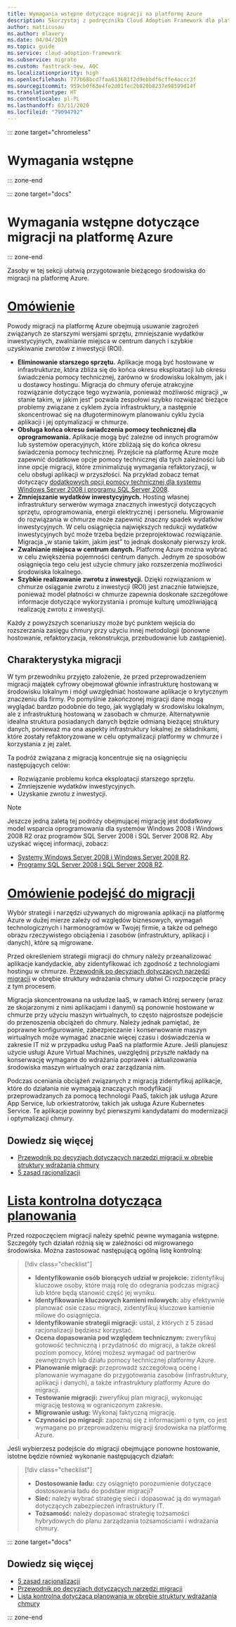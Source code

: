```yaml
---
title: Wymagania wstępne dotyczące migracji na platformę Azure
description: Skorzystaj z podręcznika Cloud Adoption Framework dla platformy Azure, aby uzyskać informacje na temat przygotowania się do migracji na platformę Azure i wymagań wstępnych potrzebnych dla pomyślnego projektu migracji.
author: matticusau
ms.author: mlavery
ms.date: 04/04/2019
ms.topic: guide
ms.service: cloud-adoption-framework
ms.subservice: migrate
ms.custom: fasttrack-new, AQC
ms.localizationpriority: high
ms.openlocfilehash: 777b68bcd7faa613681f2d9ebbdf6cffe4accc3f
ms.sourcegitcommit: 959cb0f63e4fe2d01fec2b820b8237e98599d14f
ms.translationtype: HT
ms.contentlocale: pl-PL
ms.lasthandoff: 03/11/2020
ms.locfileid: "79094792"
---
```

::: zone target="chromeless"

# <a name="prerequisites"></a>Wymagania wstępne

::: zone-end

::: zone target="docs"

# <a name="prerequisites-for-migrating-to-azure"></a>Wymagania wstępne dotyczące migracji na platformę Azure

::: zone-end

Zasoby w tej sekcji ułatwią przygotowanie bieżącego środowiska do migracji na platformę Azure.

# <a name="overview"></a>[Omówienie](#tab/Overview)

Powody migracji na platformę Azure obejmują usuwanie zagrożeń związanych ze starszymi wersjami sprzętu, zmniejszanie wydatków inwestycyjnych, zwalnianie miejsca w centrum danych i szybkie uzyskiwanie zwrotów z inwestycji (ROI).

- **Eliminowanie starszego sprzętu.** Aplikacje mogą być hostowane w infrastrukturze, która zbliża się do końca okresu eksploatacji lub okresu świadczenia pomocy technicznej, zarówno w środowisku lokalnym, jak i u dostawcy hostingu. Migracja do chmury oferuje atrakcyjne rozwiązanie dotyczące tego wyzwania, ponieważ możliwość migracji „w stanie takim, w jakim jest” pozwala zespołowi szybko rozwiązać bieżące problemy związane z cyklem życia infrastruktury, a następnie skoncentrować się na długoterminowym planowaniu cyklu życia aplikacji i jej optymalizacji w chmurze.
- **Obsługa końca okresu świadczenia pomocy technicznej dla oprogramowania.** Aplikacje mogą być zależne od innych programów lub systemów operacyjnych, które zbliżają się do końca okresu świadczenia pomocy technicznej. Przejście na platformę Azure może zapewnić dodatkowe opcje pomocy technicznej dla tych zależności lub inne opcje migracji, które zminimalizują wymagania refaktoryzacji, w celu obsługi aplikacji w przyszłości. Na przykład zobacz temat dotyczący [dodatkowych opcji pomocy technicznej dla systemu Windows Server 2008 i programu SQL Server 2008](https://azure.microsoft.com/blog/announcing-new-options-for-sql-server-2008-and-windows-server-2008-end-of-support).
- **Zmniejszanie wydatków inwestycyjnych.** Hosting własnej infrastruktury serwerów wymaga znacznych inwestycji dotyczących sprzętu, oprogramowania, energii elektrycznej i personelu. Migrowanie do rozwiązania w chmurze może zapewnić znaczny spadek wydatków inwestycyjnych. W celu osiągnięcia największych redukcji wydatków inwestycyjnych być może trzeba będzie przeprojektować rozwiązanie. Migracja „w stanie takim, jakim jest” to jednak doskonały pierwszy krok.
- **Zwalnianie miejsca w centrum danych.** Platformę Azure można wybrać w celu zwiększenia pojemności centrum danych. Jednym ze sposobów osiągnięcia tego celu jest użycie chmury jako rozszerzenia możliwości środowiska lokalnego.
- **Szybkie realizowanie zwrotu z inwestycji.** Dzięki rozwiązaniom w chmurze osiąganie zwrotu z inwestycji (ROI) jest znacznie łatwiejsze, ponieważ model płatności w chmurze zapewnia doskonałe szczegółowe informacje dotyczące wykorzystania i promuje kulturę umożliwiającą realizację zwrotu z inwestycji.

Każdy z powyższych scenariuszy może być punktem wejścia do rozszerzania zasięgu chmury przy użyciu innej metodologii (ponowne hostowanie, refaktoryzacja, rekonstrukcja, przebudowanie lub zastąpienie).

## <a name="migration-characteristics"></a>Charakterystyka migracji

W tym przewodniku przyjęto założenie, że przed przeprowadzeniem migracji majątek cyfrowy obejmował głównie infrastrukturę hostowaną w środowisku lokalnym i mógł uwzględniać hostowane aplikacje o krytycznym znaczeniu dla firmy. Po pomyślnie zakończonej migracji dane mogą wyglądać bardzo podobnie do tego, jak wyglądały w środowisku lokalnym, ale z infrastrukturą hostowaną w zasobach w chmurze. Alternatywnie idealna struktura posiadanych danych będzie odmianą bieżącej struktury danych, ponieważ ma ona aspekty infrastruktury lokalnej ze składnikami, które zostały refaktoryzowane w celu optymalizacji platformy w chmurze i korzystania z jej zalet.

Ta podróż związana z migracją koncentruje się na osiągnięciu następujących celów:

- Rozwiązanie problemu końca eksploatacji starszego sprzętu.
- Zmniejszenie wydatków inwestycyjnych.
- Uzyskanie zwrotu z inwestycji.

> [!NOTE]
> Jeszcze jedną zaletą tej podróży obejmującej migrację jest dodatkowy model wsparcia oprogramowania dla systemów Windows 2008 i Windows 2008 R2 oraz programów SQL Server 2008 i SQL Server 2008 R2. Aby uzyskać więcej informacji, zobacz:
>
> - [Systemy Windows Server 2008 i Windows Server 2008 R2](https://www.microsoft.com/cloud-platform/windows-server-2008).
> - [Programy SQL Server 2008 i SQL Server 2008 R2](https://www.microsoft.com/sql-server/sql-server-2008).

# <a name="understand-migration-approaches"></a>[Omówienie podejść do migracji](#tab/Approach)

Wybór strategii i narzędzi używanych do migrowania aplikacji na platformę Azure w dużej mierze zależy od względów biznesowych, wymagań technologicznych i harmonogramów w Twojej firmie, a także od pełnego obrazu rzeczywistego obciążenia i zasobów (infrastruktury, aplikacji i danych), które są migrowane.

Przed określeniem strategii migracji do chmury należy przeanalizować aplikacje kandydackie, aby zidentyfikować ich zgodność z technologiami hostingu w chmurze. [Przewodnik po decyzjach dotyczących narzędzi migracji](../../decision-guides/migrate-decision-guide/index.md) w obrębie struktury wdrażania chmury ułatwi Ci rozpoczęcie pracy z tym procesem.

Migracja skoncentrowana na usłudze IaaS, w ramach której serwery (wraz ze skojarzonymi z nimi aplikacjami i danymi) są ponownie hostowane w chmurze przy użyciu maszyn wirtualnych, to często najprostsze podejście do przenoszenia obciążeń do chmury. Należy jednak pamiętać, że poprawne konfigurowanie, zabezpieczanie i konserwowanie maszyn wirtualnych może wymagać znacznie więcej czasu i doświadczenia w zakresie IT niż w przypadku usług PaaS na platformie Azure. Jeśli planujesz użycie usługi Azure Virtual Machines, uwzględnij przyszłe nakłady na konserwację wymagane do wdrażania poprawek i aktualizowania środowiska maszyn wirtualnych oraz zarządzania nim.

Podczas oceniania obciążeń związanych z migracją zidentyfikuj aplikacje, które do działania nie wymagają znaczących modyfikacji przeprowadzanych za pomocą technologii PaaS, takich jak usługa Azure App Service, lub orkiestratorów, takich jak usługa Azure Kubernetes Service. Te aplikacje powinny być pierwszymi kandydatami do modernizacji i optymalizacji chmury.

## <a name="learn-more"></a>Dowiedz się więcej

- [Przewodnik po decyzjach dotyczących narzędzi migracji w obrębie struktury wdrażania chmury](../../decision-guides/migrate-decision-guide/index.md)
- [5 zasad racjonalizacji](../../digital-estate/5-rs-of-rationalization.md)

# <a name="planning-checklist"></a>[Lista kontrolna dotycząca planowania](#tab/Checklist)

Przed rozpoczęciem migracji należy spełnić pewne wymagania wstępne. Szczegóły tych działań różnią się w zależności od migrowanego środowiska. Można zastosować następującą ogólną listę kontrolną:

> [!div class="checklist"]
>
> - **Identyfikowanie osób biorących udział w projekcie:** zidentyfikuj kluczowe osoby, które mają rolę do odegrania podczas migracji lub które będą stanowić część jej wyniku.
> - **Identyfikowanie kluczowych kamieni milowych:** aby efektywnie planować osie czasu migracji, zidentyfikuj kluczowe kamienie milowe do osiągnięcia.
> - **Identyfikowanie strategii migracji:** ustal, z których z 5 zasad racjonalizacji będziesz korzystać.
> - **Ocena dopasowania pod względem technicznym:** zweryfikuj gotowość techniczną i przydatność do migracji, a także określ poziom pomocy, której możesz wymagać od partnerów zewnętrznych lub działu pomocy technicznej platformy Azure.
> - **Planowanie migracji:** przeprowadź szczegółową ocenę i planowanie wymagane do przygotowania zasobów (infrastruktury, aplikacji i danych), a także infrastruktury platformy Azure do migracji.
> - **Testowanie migracji:** zweryfikuj plan migracji, wykonując migrację testową w ograniczonym zakresie.
> - **Migrowanie usług:** Wykonaj faktyczną migrację.
> - **Czynności po migracji:** zapoznaj się z informacjami o tym, co jest wymagane po przeprowadzeniu migracji środowiska na platformę Azure.

Jeśli wybierzesz podejście do migracji obejmujące ponowne hostowanie, istotne będzie również wykonanie następujących działań:

> [!div class="checklist"]
>
> - **Dostosowanie ładu:** czy osiągnięto porozumienie dotyczące dostosowania ładu do podstaw migracji?
> - **Sieć:** należy wybrać strategię sieci i dopasować ją do wymagań dotyczących zabezpieczeń infrastruktury IT.
> - **Tożsamość:** należy dopasować strategię tożsamości hybrydowych do planu zarządzania tożsamościami i wdrażania chmury.

::: zone target="docs"

<!-- markdownlint-disable MD024 -->

## <a name="learn-more"></a>Dowiedz się więcej

- [5 zasad racjonalizacji](../../digital-estate/5-rs-of-rationalization.md)
- [Przewodnik po decyzjach dotyczących narzędzi migracji](../../decision-guides/migrate-decision-guide/index.md)
- [Lista kontrolna dotycząca planowania w obrębie struktury wdrażania chmury](../migration-considerations/prerequisites/planning-checklist.md)

::: zone-end

